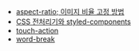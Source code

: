 - [aspect-ratio; 이미지 비율 고정 방법](./aspect-ratio;_이미지_비율_고정_방법.md)
- [CSS 전처리기와 styled-components](./CSS_전처리기와_styled-components.md)
- [touch-action](./touch-action.md)
- [word-break](word-break.md)